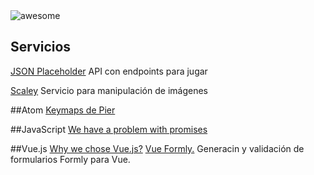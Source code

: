 <img src="https://cdn.rawgit.com/sindresorhus/awesome/master/media/logo.svg" alt="awesome">

## Servicios
[JSON Placeholder](https://jsonplaceholder.typicode.com/) API con endpoints para jugar

[Scaley](https://scaley.io/) Servicio para manipulación de imágenes

##Atom
[Keymaps de Pier](https://gist.github.com/PierBover/c105e722935b1a3df0f492994bb6847e)

##JavaScript
[We have a problem with promises](https://pouchdb.com/2015/05/18/we-have-a-problem-with-promises.html)

##Vue.js
[Why we chose Vue.js?](https://about.gitlab.com/2016/10/20/why-we-chose-vue)
[Vue Formly.](https://github.com/formly-js/vue-formly) Generacin y validación de formularios Formly para Vue.
